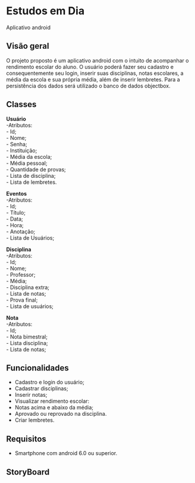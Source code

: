 <h1>Estudos em Dia</h1>

Aplicativo android

<h2>Visão geral</h2>

	

<p>
O projeto proposto é um aplicativo android com o intuito de acompanhar o rendimento escolar do aluno. O usuário poderá fazer seu cadastro e consequentemente seu login, inserir suas disciplinas, notas escolares, a média da escola e sua própria média, além de inserir lembretes. Para a persistência dos dados será utilizado o banco de dados objectbox. </p> 

<h2>Classes</h2>

<p><strong>Usuário</strong><br>
-Atributos:<br>
- Id;<br>
- Nome;<br>
- Senha;<br>
- Instituição;<br>
- Média da escola;<br>
- Média pessoal;<br>
- Quantidade de provas;<br>
- Lista de disciplina;<br>
- Lista de lembretes.</p>
<p><strong>Eventos</strong><br>
-Atributos:<br>
- Id;<br>
- Título;<br>
- Data;<br>
- Hora;<br>
- Anotação;<br>
- Lista de Usuários;</p>
<p><strong>Disciplina</strong><br>
-Atributos:<br>
- Id;<br>
- Nome;<br>
- Professor;<br>
- Média;<br>
- Disciplina extra;<br>
- Lista de notas;<br>
- Prova final;<br>
- Lista de usuários;</p>
<p><strong>Nota</strong><br>
-Atributos:<br>
- Id;<br>
- Nota bimestral;<br>
- Lista disciplina;<br>
- Lista de notas;</p>

<h2>Funcionalidades</h2>

   - Cadastro e login do usuário;
   - Cadastrar  disciplinas;
   - Inserir notas;
   - Visualizar rendimento escolar:
   - Notas acima e abaixo da média;
   - Aprovado ou reprovado na disciplina.
   - Criar lembretes.

<h2>Requisitos</h2>

   - Smartphone com android 6.0 ou superior.
   
 <h2> StoryBoard</h2>
 

